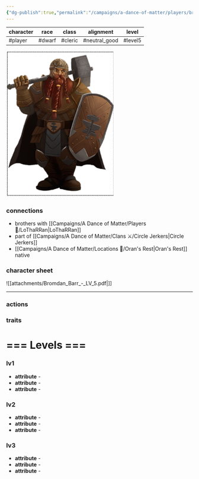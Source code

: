 ```yaml
---
{"dg-publish":true,"permalink":"/campaigns/a-dance-of-matter/players/bromdan/"}
---
```



| character | race   | class   | alignment       | level   |
| --------- | ------ | ------- | --------------- | ------- |
| #player   | #dwarf | #cleric | #neutral_good | #level5 |
![attachments/Bromdan.png](/img/user/attachments/Bromdan.png)
### connections
- brothers with [[Campaigns/A Dance of Matter/Players 👤/LoThaRRan\|LoThaRRan]]
- part of [[Campaigns/A Dance of Matter/Clans ⚔/Circle Jerkers\|Circle Jerkers]]
- [[Campaigns/A Dance of Matter/Locations 📌/Oran's Rest\|Oran's Rest]] native

### character sheet
![[attachments/Bromdan_Barr_-_LV_5.pdf|]]

---
### actions
### traits

# === Levels ===
### lv1
- **attribute** - 
- **attribute** - 
- **attribute** - 

### lv2
- **attribute** - 
- **attribute** - 
- **attribute** - 

### lv3
- **attribute** - 
- **attribute** - 
- **attribute** - 
